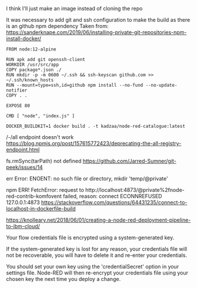 I think I'll just make an image instead of cloning the repo

It was necessary to add git and ssh configuration to make the build as there is an github npm dependency
Taken from: https://sanderknape.com/2019/06/installing-private-git-repositories-npm-install-docker/

```
FROM node:12-alpine

RUN apk add git openssh-client
WORKDIR /usr/src/app
COPY package*.json ./
RUN mkdir -p -m 0600 ~/.ssh && ssh-keyscan github.com >> ~/.ssh/known_hosts
RUN --mount=type=ssh,id=github npm install --no-fund --no-update-notifier
COPY . .

EXPOSE 80

CMD [ "node", "index.js" ]
```

```
DOCKER_BUILDKIT=1 docker build . -t kadzaa/node-red-catalogue:latest
```

/-/all endpoint doesn't work
https://blog.npmjs.org/post/157615772423/deprecating-the-all-registry-endpoint.html


fs.rmSync(tarPath) not defined
https://github.com/Jarred-Sumner/git-peek/issues/14

err Error: ENOENT: no such file or directory, mkdir 'temp/@private'


npm ERR! FetchError: request to http://localhost:4873/@private%2fnode-red-contrib-komfovent failed, reason: connect ECONNREFUSED 127.0.0.1:4873
https://stackoverflow.com/questions/64431235/connect-to-localhost-in-dockerfile-build

https://knolleary.net/2018/06/01/creating-a-node-red-deployment-pipeline-to-ibm-cloud/

Your flow credentials file is encrypted using a system-generated key.

If the system-generated key is lost for any reason, your credentials
file will not be recoverable, you will have to delete it and re-enter
your credentials.

You should set your own key using the 'credentialSecret' option in
your settings file. Node-RED will then re-encrypt your credentials
file using your chosen key the next time you deploy a change.